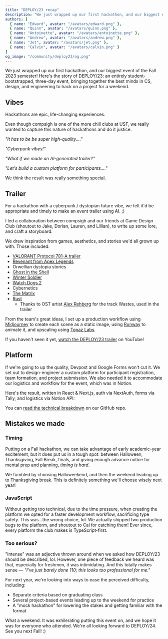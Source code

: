 ```yaml
---
title: "DEPLOY/23 recap"
description: "We just wrapped up our first hackathon, and our biggest event of the Fall 2023 semester! Here's the story of DEPLOY/23: an entirely student-bootstrapped, three-day event, bringing together the best minds in CS, design, and engineering to hack on a project for a weekend."
authors: [
  { name: "Edward", avatar: "/avatars/edward.png" },
  { name: "Quinn", avatar: "/avatars/quinn.png" },
  { name: "Antoinette", avatar: "/avatars/antoinette.png" },
  { name: "Andrew", avatar: "/avatars/andrew.png" },
  { name: "Jet", avatar: "/avatars/jet.png" },
  { name: "Calvin", avatar: "/avatars/calvin.png" }
]
og_image: "/community/deploy23/og.png"
---
```


We just wrapped up our first hackathon, and our biggest event of the Fall 2023 semester! Here's the story of DEPLOY/23: an entirely student-bootstrapped, three-day event, bringing together the best minds in CS, design, and engineering to hack on a project for a weekend.

<Media src="/community/deploy23/intro.gif" />

## Vibes

Hackathons are epic, life-changing experiences.

Even though compsigh is one of the more chill clubs at USF, we really wanted to capture this nature of hackathons and do it justice.

*"It has to be be super high-quality...."*

*"Cyberpunk vibes!"*

*"What if we made an AI-generated trailer?"*

*"Let's build a custom platform for participants...."*

We think the result was really something special.

## Trailer

<Mic name="Andrew" avatar="/avatars/andrew.png" />

For a hackathon with a cyberpunk / dystopian future vibe, we felt it'd be appropriate and timely to make an event trailer using AI. ;)

I led a collaboration between compsigh and our friends at Game Design Club (shoutout to Jake, Dorian, Lauren, and Lillian), to write up some lore, and craft a storyboard.

<Media
  src="/community/deploy23/storyboard.jpeg"
  alt="A picture of the DEPLOY/23 trailer storyboard, drawn out on a whiteboard"
/>

We drew inspiration from games, aesthetics, and stories we'd all grown up with. Those included:

- [VALORANT Protocol 781-A trailer](https://youtube.com/watch?v=h6i8lM3egvI)
- [Revenant from Apex Legends](https://youtube.com/watch?v=75szF5i41Bw)
- Orwellian dystopia stories
- [Ghost in the Shell](https://en.wikipedia.org/wiki/Ghost_in_the_Shell_(1995_film))
- [Winter Soldier](https://youtube.com/watch?v=2bWWBjKEiZA)
- [Watch Dogs 2](https://ubisoft.com/en-us/game/watch-dogs/watch-dogs-2)
- Cybernetics
- [The Matrix](https://en.wikipedia.org/wiki/The_Matrix)
- [Rust](https://rust.facepunch.com)
  - Thanks to OST artist [Alex Rehberg](https://alexrehberg.com) for the track Wastes, used in the trailer

<Mic name="Edward" avatar="/avatars/edward.png" />

From the team's great ideas, I set up a production workflow using [Midjourney](https://midjourney.com) to create each scene as a static image, using [Runway](https://runwayml.com) to animate it, and upscaling using [Topaz Labs](https://topazlabs.com).

If you haven't seen it yet, [watch the DEPLOY/23 trailer](https://youtube.com/watch?v=EepB7ZA1zNw) on YouTube!

## Platform

If we're going to up the quality, Devpost and Google Forms won't cut it. We set out to design-engineer a custom platform for participant registration, team formation, and project submission. We also needed it to accommodate our logistics and workflow for the event, which was in Notion.

Here's the result, written in React & Next.js, auth via NextAuth, forms via Tally, and logistics via Notion API:

<Media src="/community/deploy23/platform.mp4" />

<Media
  src="/community/deploy23/platform-console.png"
  alt="A screenshot of the DEPLOY/23 Console, where participants can register, form their teams, and submit their projects"
/>

<Media
  src="/community/deploy23/platform-submission.png"
  alt="A screenshot of the DEPLOY/23 project submission form"
/>

You can [read the technical breakdown](https://github.com/compsigh/deploy) on our GitHub repo.

## Mistakes we made

### Timing

Putting on a Fall hackathon, we can take advantage of early academic-year excitement, but it does put us in a tough spot: between Halloween, Thanksgiving, Fall Break, finals, and giving enough advance notice for mental prep and planning, *timing is hard*.

We fumbled by choosing Halloweekend, and then the weekend leading up to Thanksgiving break. This is definitely something we'll choose wisely next year!

### JavaScript

Without getting too technical, due to the time pressure, when creating the platform we opted for a faster development workflow, sacrificing type safety. This was...the wrong choice, lol. We actually shipped two production bugs to the platform, and shoutout to Cal for catching them! Ever since, every platform the club makes is TypeScript-first.

### Too serious?

"Intense" was an adjective thrown around when we asked how DEPLOY/23 should be described, lol. However, one piece of feedback we heard was that, especially for freshmen, it was intimidating. And this totally makes sense — *"I've just barely done 110; this looks too professional for me."*

For next year, we're looking into ways to ease the perceived difficulty, including:

- Separate criteria based on graduating class
- Several project-based events leading up to the weekend for practice
- A "mock hackathon" for lowering the stakes and getting familiar with the format

<Spacer size={32} />

What a weekend. It was exhilerating putting this event on, and we hope it was for everyone who attended. We're all looking forward to DEPLOY/24. See you next Fall! :)

<Media
  src="/community/deploy23/presenters.jpeg"
  alt="A picture of the DEPLOY/23 presenters on stage"
/>
